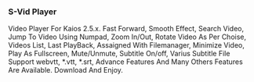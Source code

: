 ### S-Vid Player
Video Player For Kaios 2.5.x. Fast Forward, Smooth Effect, Search Video, Jump To Video Using Numpad, Zoom In/Out, Rotate Video As Per Choise, Videos List, Last PlayBack, Assaigned With Filemanager, Minimize Video, Play As Fullscreen, Mute/Unmute, Subtitle On/off, Varius Subtitle File Support webvtt, *.vtt, *.srt, Advance Features And Many Others Features Are Available. Download And Enjoy.
